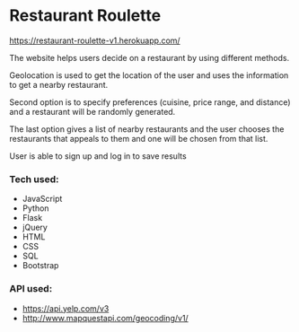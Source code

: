 # Restaurant Roulette

https://restaurant-roulette-v1.herokuapp.com/


The website helps users decide on a restaurant by using different methods. 

Geolocation is used to get the location of the user and uses the information to get a nearby restaurant. 

Second option is to specify preferences (cuisine, price range, and distance) and a restaurant will be randomly generated. 

The last option gives a list of nearby restaurants and the user chooses the restaurants that appeals to them and one will be chosen from that list.

User is able to sign up and log in to save results 



### Tech used:
- JavaScript
- Python
- Flask
- jQuery
- HTML
- CSS
- SQL
- Bootstrap


### API used:
- https://api.yelp.com/v3
- http://www.mapquestapi.com/geocoding/v1/
